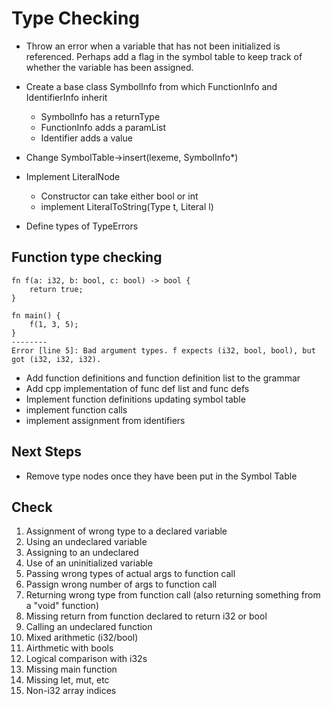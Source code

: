 # Type Checking
- Throw an error when a variable that has not been initialized is referenced. Perhaps add a flag in the symbol table to keep track of whether the variable has been assigned. 
- Create a base class SymbolInfo from which FunctionInfo and IdentifierInfo inherit
    - SymbolInfo has a returnType
    - FunctionInfo adds a paramList
    - Identifier adds a value
- Change SymbolTable->insert(lexeme, SymbolInfo*)
- Implement LiteralNode
    - Constructor can take either bool or int
    - implement LiteralToString(Type t, Literal l)

- Define types of TypeErrors

## Function type checking
```
fn f(a: i32, b: bool, c: bool) -> bool {
    return true;
}

fn main() {
    f(1, 3, 5);
}
--------
Error [line 5]: Bad argument types. f expects (i32, bool, bool), but got (i32, i32, i32). 
```

- Add function definitions and function definition list to the grammar
- Add cpp implementation of func def list and func defs
- Implement function definitions updating symbol table
- implement function calls
- implement assignment from identifiers


## Next Steps
- Remove type nodes once they have been put in the Symbol Table


## Check
1. Assignment of wrong type to a declared variable
2. Using an undeclared variable
3. Assigning to an undeclared 
4. Use of an uninitialized variable
5. Passing wrong types of actual args to function call
6. Passign wrong number of args to function call
7. Returning wrong type from function call (also returning something from a "void" function)
8. Missing return from function declared to return i32 or bool
9. Calling an undeclared function
10. Mixed arithmetic (i32/bool)
11. Airthmetic with bools
12. Logical comparison with i32s
13. Missing main function
14. Missing let, mut, etc
15. Non-i32 array indices